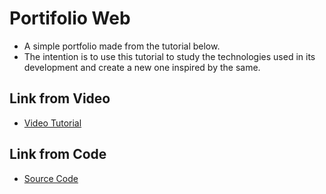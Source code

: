 # Portifolio Web

- A simple portfolio made from the tutorial below.
- The intention is to use this tutorial to study the technologies used in its development and create a new one inspired by the same.

## Link from Video

- [Video Tutorial](https://youtu.be/Hps-XPN1GeE)

## Link from Code

- [Source Code](https://github.com/cristianmihai01/portfolio-starter)
